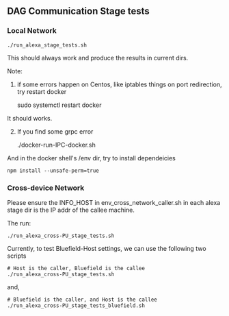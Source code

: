 ## DAG Communication Stage tests

### Local Network

	./run_alexa_stage_tests.sh

This should always work and produce the results in current dirs.

Note:

1. if some errors happen on Centos, like iptables things on port redirection, try restart docker

	sudo systemctl restart docker

It should works.

2. If you find some grpc error

	./docker-run-IPC-docker.sh

And in the docker shell's /env dir, try to install dependeicies

	npm install --unsafe-perm=true




### Cross-device Network

Please ensure the INFO_HOST in env_cross_network_caller.sh in each alexa stage dir is the IP addr of the callee machine.

The run:

	./run_alexa_cross-PU_stage_tests.sh

Currently, to test Bluefield-Host settings,
we can use the following two scripts

	# Host is the caller, Bluefield is the callee
	./run_alexa_cross-PU_stage_tests.sh

and,

	# Bluefield is the caller, and Host is the callee
	./run_alexa_cross-PU_stage_tests_bluefield.sh


